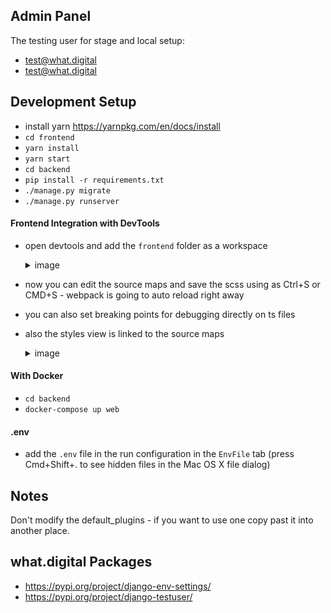 ## Admin Panel
The testing user for stage and local setup:
- test@what.digital
- test@what.digital

## Development Setup
- install yarn https://yarnpkg.com/en/docs/install
- `cd frontend`
- `yarn install`
- `yarn start`
- `cd backend`
- `pip install -r requirements.txt`
- `./manage.py migrate`
- `./manage.py runserver`

#### Frontend Integration with DevTools
- open devtools and add the `frontend` folder as a workspace
    <details>
    <summary>image</summary>
    
    ![](/docs/front-int-example.png)
    
    </details>
- now you can edit the source maps and save the scss using as Ctrl+S or CMD+S - webpack is going to auto reload right away
- you can also set breaking points for debugging directly on ts files
- also the styles view is linked to the source maps
    <details>
    <summary>image</summary>
    
    ![](/docs/front-linked-styles.png)
    
    </details>

#### With Docker
- `cd backend`
- `docker-compose up web`

#### .env
- add the `.env` file in the run configuration in the `EnvFile` tab (press Cmd+Shift+. to see hidden files in the Mac OS X file dialog)


## Notes
Don't modify the default_plugins - if you want to use one copy past it into another place.


## what.digital Packages
- https://pypi.org/project/django-env-settings/
- https://pypi.org/project/django-testuser/
